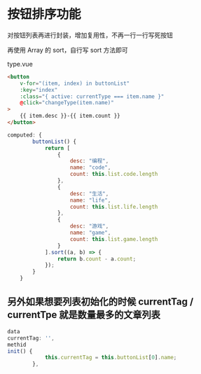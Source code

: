 # 按钮排序功能

对按钮列表再进行封装，增加复用性，不再一行一行写死按钮

再使用 Array 的 sort，自行写 sort 方法即可

type.vue

```html
<button
    v-for="(item, index) in buttonList"
    :key="index"
    :class="{ active: currentType === item.name }"
    @click="changeType(item.name)"
>
    {{ item.desc }}-{{ item.count }}
</button>
```

```js
computed: {
        buttonList() {
            return [
                {
                    desc: "编程",
                    name: "code",
                    count: this.list.code.length
                },
                {
                    desc: "生活",
                    name: "life",
                    count: this.list.life.length
                },
                {
                    desc: "游戏",
                    name: "game",
                    count: this.list.game.length
                }
            ].sort((a, b) => {
                return b.count - a.count;
            });
        }
    }
```

## 另外如果想要列表初始化的时候 currentTag / currentTpe 就是数量最多的文章列表

```js
data
currentTag: '',
methid
init() {
            this.currentTag = this.buttonList[0].name;
        },
```
